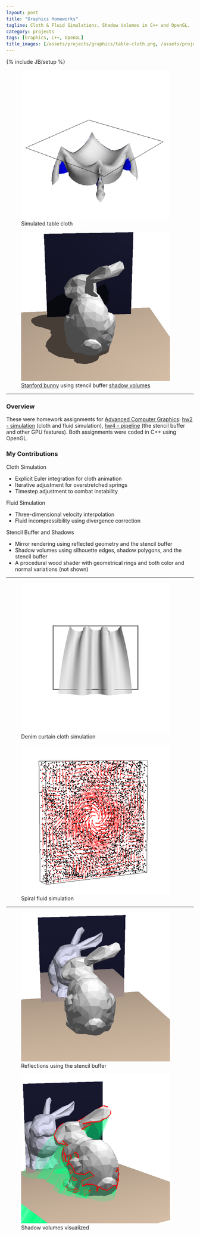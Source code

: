 ```yaml
---
layout: post
title: "Graphics Homeworks"
tagline: Cloth & Fluid Simulations, Shadow Volumes in C++ and OpenGL.
category: projects
tags: [Graphics, C++, OpenGL]
title_images: [/assets/projects/graphics/table-cloth.png, /assets/projects/graphics/shadows.png]
---
```

{% include JB/setup %}

<div class="project-figures">
    <figure>
        <img src="/assets/projects/graphics/table-cloth.png" title="Simulated table cloth" class="project-padded" height="400px" width="400px">
        <figcaption>Simulated table cloth</figcaption>
    </figure>
    <figure>
        <img src="/assets/projects/graphics/shadows.png" title="Stanford bunny using shadow volumes" class="project-padded" height="400px" width="400px">
        <figcaption><a href="http://en.wikipedia.org/wiki/Stanford_bunny">Stanford bunny</a> using stencil buffer <a href="http://en.wikipedia.org/wiki/Shadow_volume">shadow volumes</a></figcaption>
    </figure>
</div>

<hr>

<h3>Overview</h3>

These were homework assignments for <a href="http://www.cs.rpi.edu/~cutler/classes/advancedgraphics/S14/index.php">Advanced Computer Graphics</a>: <a href="http://www.cs.rpi.edu/~cutler/classes/advancedgraphics/S14/hw2_simulation.php">hw2 - simulation</a> (cloth and fluid simulation), <a href="http://www.cs.rpi.edu/~cutler/classes/advancedgraphics/S14/hw4_pipeline.php">hw4 - pipeline</a> (the stencil buffer and other GPU features). Both assignments were coded in C++ using OpenGL.

<h3>My Contributions</h3>

Cloth Simulation

* Explicit Euler integration for cloth animation
* Iterative adjustment for overstretched springs
* Timestep adjustment to combat instability

Fluid Simulation

* Three-dimensional velocity interpolation
* Fluid incompressibility using divergence correction

Stencil Buffer and Shadows

* Mirror rendering using reflected geometry and the stencil buffer
* Shadow volumes using silhouette edges, shadow polygons, and the stencil buffer
* A procedural wood shader with geometrical rings and both color and normal variations (not shown)

<hr>

<div class="project-figures">
    <figure>
        <img src="/assets/projects/graphics/denim-curtain.png" title="Denim curtain cloth simulation" class="project-padded" height="400px" width="400px">
        <figcaption>Denim curtain cloth simulation</figcaption>
    </figure>
    <figure>
        <img src="/assets/projects/graphics/fluid-spiral.png" title="Spiral fluid simulation" class="project-padded" height="400px" width="400px">
        <figcaption>Spiral fluid simulation</figcaption>
    </figure>
</div>

<hr>

<div class="project-figures">
    <figure>
        <img src="/assets/projects/graphics/reflections.png" title="Reflections using the stencil buffer" class="project-padded" height="400px" width="400px">
        <figcaption>Reflections using the stencil buffer</figcaption>
    </figure>
    <figure>
        <img src="/assets/projects/graphics/shadow-volumes.png" title="Shadow volumes visualized" class="project-padded" height="400px" width="400px">
        <figcaption>Shadow volumes visualized</figcaption>
    </figure>
</div>
